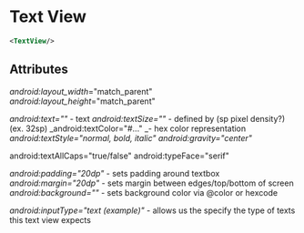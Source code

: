 
# Text View
```XML
<TextView/>
```

## Attributes
_android:layout_width_="match_parent"
_android:layout_height_="match_parent"

_android:text=""_ - text
_android:textSize=""_ - defined by (sp pixel density?) (ex. 32sp)
_android:textColor="#..." _- hex color representation
_android:textStyle="normal, bold, italic"_ 
_android:gravity="center"_

android:textAllCaps="true/false"
android:typeFace="serif"

_android:padding="20dp"_ - sets padding around textbox
_android:margin="20dp"_ - sets margin between edges/top/bottom of screen
_android:background=""_ - sets background color via @color or hexcode

_android:inputType="text (example)"_ - allows us the specify the type of texts this text view expects
